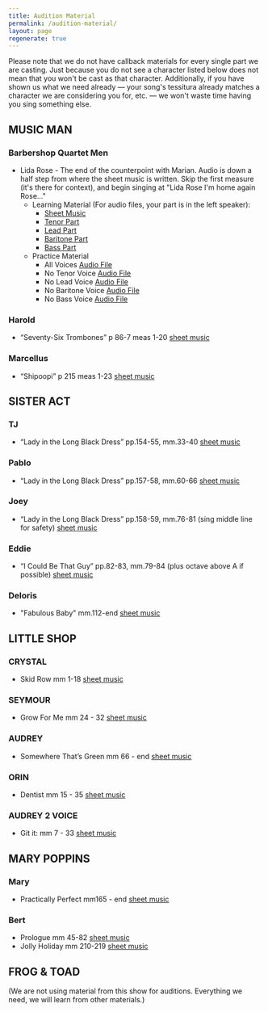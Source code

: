 ```yaml
---
title: Audition Material
permalink: /audition-material/
layout: page
regenerate: true
---
```


Please note that we do not have callback materials for every single part we are casting. Just because you do not see a character listed below does not mean that you won't be cast as that character. Additionally, if you have shown us what we need already — your song's tessitura already matches a character we are considering you for, etc. — we won't waste time having you sing something else.

## MUSIC MAN

### Barbershop Quartet Men
- Lida Rose - The end of the counterpoint with Marian. Audio is down a half step from where the sheet music is written. Skip the first measure (it's there for context), and begin singing at "Lida Rose I'm home again Rose..."
  - Learning Material (For audio files, your part is in the left speaker):
    - [Sheet Music](https://www.dropbox.com/s/ctzxeij8vua2x0k/Lida%20Rose%20End.pdf?dl=0)
    - [Tenor Part](https://www.dropbox.com/s/jy4aqitkexaurs0/Lida%20Rose%20Tenor%20Part%20%28ending%29.mp3?dl=0)
    - [Lead Part](https://www.dropbox.com/s/k5invq35qdl5mxe/Lida%20Rose%20Lead%20Part%20%28ending%29.mp3?dl=0)
    - [Baritone Part](https://www.dropbox.com/s/jywm29ql03dn0rs/Lida%20Rose%20Baritone%20Part%20%28ending%29.mp3?dl=0)
    - [Bass Part](https://www.dropbox.com/s/9u7n41hhtqqyh0v/Lida%20Rose%20Bass%20Part%20%28ending%29.mp3?dl=0)
  - Practice Material
    - All Voices [Audio File](https://www.dropbox.com/s/6hv7an193ro5xgk/Lida%20Rose%20Equal%20Parts%20%28ending%29.mp3?dl=0)
    - No Tenor Voice [Audio File](https://www.dropbox.com/s/jkjvu4hyykbx543/Lida%20Rose%20No%20Tenor%20%28ending%29.mp3?dl=0)
    - No Lead Voice [Audio File](https://www.dropbox.com/s/hyzr6ua0c0x246v/Lida%20Rose%20No%20Lead%20%28ending%29.mp3?dl=0)
    - No Baritone Voice [Audio File](https://www.dropbox.com/s/0iwklf1n6npzxru/Lida%20Rose%20No%20Baritone%20%28ending%29.mp3?dl=0)
    - No Bass Voice [Audio File](https://www.dropbox.com/s/ybe952sf5jun5dx/Lida%20Rose%20No%20Bass%20%28ending%29.mp3?dl=0)

### Harold
- “Seventy-Six Trombones” p 86-7 meas 1-20 [sheet music](https://www.dropbox.com/s/utxcy4r8omy57vn/Harold%20Hill.pdf?dl=0)

### Marcellus
- “Shipoopi” p 215 meas 1-23 [sheet music](https://www.dropbox.com/s/nubq8ac6i1s42mg/Marcellus.pdf?dl=0)

## SISTER ACT

### TJ
- “Lady in the Long Black Dress” pp.154-55, mm.33-40 [sheet music](https://www.dropbox.com/s/hz2a3w714o51ro5/TJ.pdf?dl=0)

### Pablo
- “Lady in the Long Black Dress” pp.157-58, mm.60-66 [sheet music](https://www.dropbox.com/s/bffevsty1wig6kd/Pablo.pdf?dl=0)

### Joey
- “Lady in the Long Black Dress” pp.158-59, mm.76-81 (sing middle line for safety) [sheet music](https://www.dropbox.com/s/q12n8jm8upavicj/Joey.pdf?dl=0)

### Eddie
- “I Could Be That Guy” pp.82-83, mm.79-84 (plus octave above A if possible) [sheet music](https://www.dropbox.com/s/qtexqp0prb97qcn/Eddie.pdf?dl=0)

### Deloris
- "Fabulous Baby" mm.112-end [sheet music](https://www.dropbox.com/s/tpkosmc7lcfz7kb/Deloris.pdf?dl=0)

## LITTLE SHOP

### CRYSTAL
- Skid Row mm 1-18 [sheet music](https://www.dropbox.com/s/eoz5nu1jsmmtzyw/Crystal.pdf?dl=0)

### SEYMOUR
- Grow For Me mm 24 - 32 [sheet music](https://www.dropbox.com/s/uxgvnhvj38lgigu/Seymour.pdf?dl=0)

### AUDREY
- Somewhere That’s Green mm 66 - end [sheet music](https://www.dropbox.com/s/qqh5j7nnxnvjh03/Audrey.pdf?dl=0)

### ORIN
- Dentist mm 15 - 35 [sheet music](https://www.dropbox.com/s/l3roqppwyldi3fb/Orin.pdf?dl=0)

### AUDREY 2 VOICE
- Git it: mm 7 - 33 [sheet music](https://www.dropbox.com/s/rezzpglww38b9t3/Audrey%202%20Voice.pdf?dl=0)

## MARY POPPINS

### Mary
- Practically Perfect mm165 - end [sheet music](https://www.dropbox.com/s/2lv8ld8klns2fdd/Mary%20Poppins.pdf?dl=0)

### Bert
- Prologue mm 45-82 [sheet music](https://www.dropbox.com/s/1rgu26nmqhibvj8/Bert%20Prologue.pdf?dl=0)
- Jolly Holiday mm 210-219 [sheet music](https://www.dropbox.com/s/a3uhl7u2ikyu5a0/Bert%20Jolly%20Holiday.pdf?dl=0)

## FROG & TOAD
(We are not using material from this show for auditions. Everything we need, we will learn from other materials.)